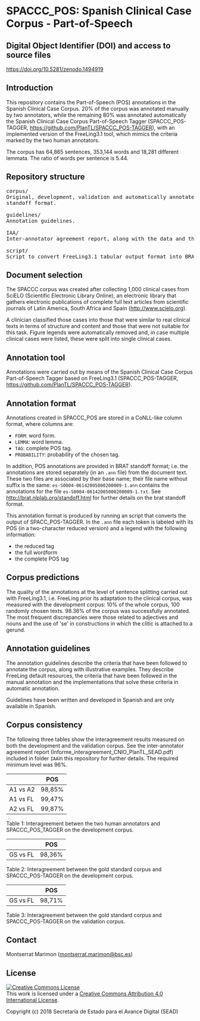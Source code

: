 # SPACCC_POS: Spanish Clinical Case Corpus - Part-of-Speech

## Digital Object Identifier (DOI) and access to source files

https://doi.org/10.5281/zenodo.1494919


## Introduction

This repository contains the Part-of-Speech (POS) annotations in the Spanish Clinical Case Corpus. 20% of the corpus was annotated manually by two annotators, while the remaining 80% was annotated automatically the Spanish Clinical Case Corpus 
Part-of-Speech Tagger (SPACCC_POS-TAGGER, https://github.com/PlanTL/SPACCC_POS-TAGGER), with an implemented version of the FreeLing3.1 tool, which mimics the criteria marked by the two human annotators.

The corpus has 64,865 sentences, 353,144 words and 18,281 different lemmata. The ratio of words per sentence 
is 5.44.


## Repository structure

<pre>
corpus/
Original, development, validation and automatically annotated corpus, both in tabular format and BRAT 
standoff format.

guidelines/
Annotation guidelines.

IAA/
Inter-annotator agreement report, along with the data and the scripts used to calculate it. 

script/
Script to convert FreeLing3.1 tabular output format into BRAT standoff format.
</pre>


## Document selection

The SPACCC corpus was created after collecting 1,000 clinical cases from SciELO (Scientific Electronic Library Online), 
an electronic library that gathers electronic publications of complete full text articles from scientific journals of 
Latin America, South Africa and Spain (http://www.scielo.org).

A clinician classified those cases into those that were similar to real clinical texts in terms of structure and content
and those that were not suitable for this task. Figure legends were automatically removed and, in case multiple clinical 
cases were listed, these were split into single clinical cases.


## Annotation tool

Annotations were carried out by means of the Spanish Clinical Case Corpus Part-of-Speech Tagger based on FreeLing3.1 
(SPACCC_POS-TAGGER, https://github.com/PlanTL/SPACCC_POS-TAGGER).


## Annotation format

Annotations created in SPACCC_POS are stored in a CoNLL-like column format, where columns are:

* `FORM`: word form.
* `LEMMA`: word lemma.
* `TAG`: complete POS tag.
* `PROBABILITY`: probability of the chosen tag.

In addition, POS annotations are provided in BRAT standoff format; i.e. the annotations are stored separately 
(in an `.ann` file) from the document text. 
These two files are associated by their base name; their file name without suffix is the same: 
`es-S0004-06142005000200009-1.ann` contains the annotations for the file `es-S0004-06142005000200009-1.txt`. 
See http://brat.nlplab.org/standoff.html for further details on the brat standoff format. 

This annotation format is produced by running an script that converts the output of SPACC_POS-TAGGER.
In the `.ann` file each token is labeled with its POS (in a two-character reduced version) and a legend with 
the following information:

* the reduced tag
* the full wordform
* the complete POS tag


## Corpus predictions

The quality of the annotations at the level of sentence splitting carried out with FreeLing3.1, i.e. FreeLing prior its 
adaptation to the clinical corpus, was measured with the development corpus: 10% of the whole corpus, 100 randomly chosen 
texts. 98.36% of the corpus was successfully annotated. The most frequent discrepancies were those related to adjectives 
and nouns and the use of 'se' in constructions in which the clitic is attached to a gerund.


## Annotation guidelines

The annotation guidelines describe the criteria that have been followed to annotate the corpus, along with illustrative 
examples. They describe FreeLing default resources, the criteria that have been followed in the manual annotation and the 
implementations that solve these criteria in automatic annotation. 

Guidelines have been written and developed in Spanish and are only available in Spanish.


## Corpus consistency

The following three tables show the interagreement results measured on both the development and the validation corpus. See the inter-annotator agreement report (Informe_interagreement_CNIO_PlanTL_SEAD.pdf) included in folder `IAA`in this repository for further details. The required minimum level was 96%.

|                        |   POS  |
| ---------------------- | ------ |
| A1 vs A2               | 98,85% |
| A1 vs FL               | 99,47% |
| A2 vs FL               | 99,87% |

Table 1: Interagreement betwen the two human annotators and SPACCC_POS_TAGGER on the development corpus.


|                        |  POS   |
| ---------------------- | ------ |
| GS vs FL               | 98,36% |

Table 2: Interagreement between the gold standard corpus and SPACCC_POS-TAGGER on the development corpus.


|                        |  POS   |
| ---------------------- | ------ |
| GS vs FL               | 98,71% |

Table 3: Interagreement between the gold standard corpus and SPACCC_POS-TAGGER on the validation corpus.


## Contact

Montserrat Marimon (montserrat.marimon@bsc.es)


## License

<a rel="license" href="http://creativecommons.org/licenses/by/4.0/"><img alt="Creative Commons License" style="border-width:0" src="https://i.creativecommons.org/l/by/4.0/88x31.png" /></a><br />This work is licensed under a <a rel="license" href="http://creativecommons.org/licenses/by/4.0/">Creative Commons Attribution 4.0 International License</a>.

Copyright (c) 2018 Secretaría de Estado para el Avance Digital (SEAD)
